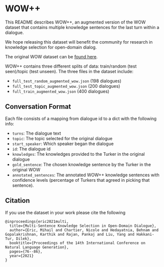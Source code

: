 # WOW++

This README describes WOW++, an augmented version of the WOW dataset that contains multiple knowledge sentences 
for the last turn within a dialogue.

We hope releasing this dataset will benefit the community for research in knowledge selection 
for open-domain dialog.

The original WOW dataset can be [found here](https://parl.ai/projects/wizard_of_wikipedia/).

WOW++ contains three different splits of data:
train/random (test seen)/topic (test unseen). The three files in the dataset include:
- `full_test_random_augmented_wow.json` (198 dialogues)
- `full_test_topic_augmented_wow.json` (200 dialogues)
- `full_train_augmented_wow.json` (400 dialogues)

## Conversation Format
Each file consists of a mapping from dialogue id to a dict with the following info:
- `turns`: The dialogue text
- `topic`: The topic selected for the original dialogue
- `start_speaker`: Which speaker began the dialogue
- `id`: The dialogue id
- `knowledges`: The knowledges provided to the Turker in the original dialogue
- `gold_sentence`: The chosen knowledge sentence by the Turker in the original WOW
- `annotated_sentences`: The annotated WOW++ knowledge sentences with confidence levels (percentage of Turkers that agreed in picking that sentence).


## Citation
If you use the dataset in your work please cite the following 
```
@inproceedings{eric2021multi,
  title={Multi-Sentence Knowledge Selection in Open-Domain Dialogue},
  author={Eric, Mihail and Chartier, Nicole and Hedayatnia, Behnam and Gopalakrishnan, Karthik and Rajan, Pankaj and Liu, Yang and Hakkani-Tur, Dilek},
  booktitle={Proceedings of the 14th International Conference on Natural Language Generation},
  pages={76--86},
  year={2021}
}
```